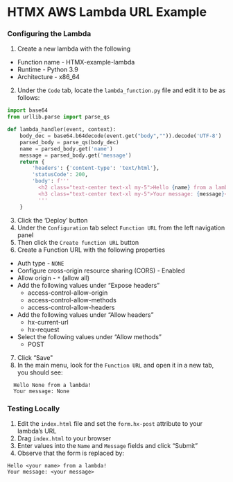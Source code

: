 # HTMX AWS Lambda URL Example

### Configuring the Lambda
1. Create a new lambda with the following
* Function name - HTMX-example-lambda
* Runtime - Python 3.9
* Architecture - x86_64

2. Under the `Code` tab, locate the `lambda_function.py` file and edit it to be as follows:
```python
import base64
from urllib.parse import parse_qs

def lambda_handler(event, context):
    body_dec = base64.b64decode(event.get("body","")).decode('UTF-8')
    parsed_body = parse_qs(body_dec)
    name = parsed_body.get('name')
    message = parsed_body.get('message')
    return {
        'headers': {'content-type': 'text/html'},
        'statusCode': 200,
        'body': f'''
          <h2 class="text-center text-xl my-5">Hello {name} from a lambda!</h2>
          <h3 class="text-center text-xl my-5">Your message: {message}</h3>
          '''
    }
```
3. Click the ‘Deploy’ button
4. Under the `Configuration` tab select `Function URL` from the left navigation panel
5. Then click the `Create function URL` button
6. Create a Function URL with the following properties
* Auth type - `NONE`
* Configure cross-origin resource sharing (CORS) - Enabled
* Allow origin - `*` (allow all)
* Add the following values under “Expose headers”
  - access-control-allow-origin
  - access-control-allow-methods
  - access-control-allow-headers
* Add the following values under “Allow headers”
  - hx-current-url
  - hx-request
* Select the following values under “Allow methods”
  - POST
7. Click “Save"
8. In the main menu, look for the `Function URL` and open it in a new tab, you should see:
  ```
    Hello None from a lambda!
    Your message: None
  ```
  
### Testing Locally
1. Edit the `index.html` file and set the `form.hx-post` attribute to your lambda’s URL
2. Drag `index.html` to your browser
3. Enter values into the `Name` and `Message` fields and click “Submit”
4. Observe that the form is replaced by:
```
Hello <your name> from a lambda!
Your message: <your message>
```

